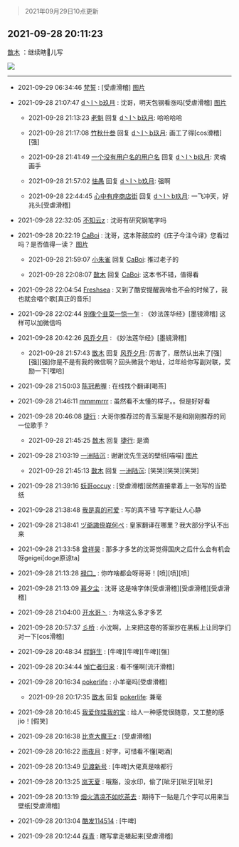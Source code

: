 > 2021年09月29日10点更新
<link rel="stylesheet" href="https://cdn.jsdelivr.net/gh/taotie6/sampleJSON@main/css/photo_show.css">
<meta name="referrer" content="no-referrer" />


 ## 2021-09-28 20:11:23 

 [㪚木](https://www.coolapk.com/feed/30326466?shareKey=YmE2NjIwNDJjYmUzNjE1MzEzYTc~) ：继续瞎🐔儿写 

<div class="album">
<img class="img-item" src="http://image.coolapk.com/feed/2021/0928/20/1081091_d6604081_1082_4683@2494x3325.jpeg" />
</div>

 ------- 

- 2021-09-29 06:34:46 [梵誓](uid=852089) : [受虐滑稽] [图片](http://image.coolapk.com/feed/2021/0929/06/852089_be0d89c5_8485_3539@572x440.jpeg)

- 2021-09-28 21:07:47 [d丶I丶b玖月](uid=2952537) : 沈哥，明天包钢看涨吗[受虐滑稽] [图片](http://image.coolapk.com/feed/2021/0928/21/2952537_78c4667c_4466_5728@683x1024.jpeg)

    - 2021-09-28 21:13:23 [老魁](uid=1703096) 回复 [d丶I丶b玖月](uid=2952537): 哈哈哈哈 

    - 2021-09-28 21:17:08 [竹秋什叁](uid=2319428) 回复 [d丶I丶b玖月](uid=2952537): 画工了得[cos滑稽][强] 

    - 2021-09-28 21:41:49 [一个没有用户名的用户名](uid=1314924) 回复 [d丶I丶b玖月](uid=2952537): 灵魂画手 

    - 2021-09-28 21:57:02 [怯愚](uid=1548302) 回复 [d丶I丶b玖月](uid=2952537): 强啊 

    - 2021-09-28 22:44:45 [心中有座商店街](uid=1636078) 回复 [d丶I丶b玖月](uid=2952537): 一飞冲天，好兆头[受虐滑稽] 

- 2021-09-28 22:32:05 [不知云z](uid=5657858) : 沈哥有研究钢笔字吗 

- 2021-09-28 20:22:19 [CaBoi](uid=3746166) : 沈哥，这本陈鼓应的《庄子今注今译》您看过吗？是否值得一读？ [图片](http://image.coolapk.com/feed/2021/0928/20/3746166_b0e373c2_1736_1877@1780x2564.jpeg)

    - 2021-09-28 21:59:07 [小朱雀](uid=2221687) 回复 [CaBoi](uid=3746166): 推过老子的 

    - 2021-09-28 22:08:07 [㪚木](uid=1081091) 回复 [CaBoi](uid=3746166): 这本书不错，值得看 

- 2021-09-28 22:04:54 [Freshsea](uid=1997345) : 又到了酷安提醒我啥也不会的时候了，我也就会唱个歌[真正的音乐] 

- 2021-09-28 22:02:44 [别像个韭菜一惊一乍](uid=824256) : 《妙法莲华经》[墨镜滑稽]
这样可以加微信吗 

- 2021-09-28 20:42:26 [风乔夕月](uid=2725527) : 《妙法莲华经》[墨镜滑稽] 

    - 2021-09-28 21:57:43 [㪚木](uid=1081091) 回复 [风乔夕月](uid=2725527): 厉害了，居然认出来了[强][强][强]你是不是有我的微信啊？回头微我个地址，过年给你写副对联，奖励一下[嘿哈] 

- 2021-09-28 21:50:03 [陈冠希喔](uid=992843) : 在线找个翻译[喝茶] 

- 2021-09-28 21:46:11 [mmmmrrr](uid=3384805) : 虽然看不太懂的样子。。但是好好看 

- 2021-09-28 20:46:08 [捷行](uid=1629443) : 大哥你推荐过的青玉案是不是和刚刚推荐的同一位歌手？ 

    - 2021-09-28 21:45:25 [㪚木](uid=1081091) 回复 [捷行](uid=1629443): 是滴 

- 2021-09-28 21:03:19 [一洲陆沉](uid=889471) : 谢谢沈先生送的壁纸[喵喵] [图片](http://image.coolapk.com/feed/2021/0928/21/889471_18de96c6_4197_9912@1080x2400.jpeg)

    - 2021-09-28 21:45:13 [㪚木](uid=1081091) 回复 [一洲陆沉](uid=889471): [笑哭][笑哭][笑哭] 

- 2021-09-28 21:39:16 [妖哥occuy](uid=1388591) : [受虐滑稽]居然直接拿着上一张写的当垫纸 

- 2021-09-28 21:38:48 [我是真的可爱](uid=731138) : 写的真不错   写字能让人心静 

- 2021-09-28 21:38:41 [ヅ爺謸倷峩何ぺ](uid=11968954) : 皇家翻译在哪里？我大部分字认不出来 

- 2021-09-28 21:33:58 [曾祥昊](uid=6695078) : 那多才多艺的沈哥觉得国庆之后什么会有机会呀geigei[doge原谅ta] 

- 2021-09-28 21:13:28 [禄口_](uid=1005884) : 你咋啥都会呀哥哥！[喷][喷][喷] 

- 2021-09-28 21:13:09 [暮夕尘](uid=1629367) : 沈哥 这是啥字体[受虐滑稽][受虐滑稽][受虐滑稽] 

- 2021-09-28 21:04:00 [开水哥丶](uid=608451) : 为啥这么多才多艺 

- 2021-09-28 20:57:37 [彡桥](uid=3740933) : 小沈啊，上来把这卷的答案抄在黑板上让同学们对一下[cos滑稽] 

- 2021-09-28 20:48:34 [程鲜生](uid=845250) : [牛啤][牛啤][牛啤][强] 

- 2021-09-28 20:34:44 [悼亡者归来](uid=2627573) : 看不懂啊[流汗滑稽] 

- 2021-09-28 20:16:34 [pokerlife](uid=575409) : 小羊毫吗[受虐滑稽] 

    - 2021-09-28 20:17:35 [㪚木](uid=1081091) 回复 [pokerlife](uid=575409): 兼毫 

- 2021-09-28 20:16:45 [我爱你哇我的宝](uid=6602067) : 给人一种感觉很随意，又工整的感jio！[假笑] 

- 2021-09-28 20:16:38 [比克大魔王z](uid=824574) : [受虐滑稽] 

- 2021-09-28 20:16:22 [雨夜月](uid=2036968) : 好字，可惜看不懂[喝酒] 

- 2021-09-28 20:13:49 [见渡新号](uid=868957) : [牛啤]大佬真是啥都行 

- 2021-09-28 20:13:25 [岚天夏](uid=1974131) : 哦豁，没水印，偷了[呲牙][呲牙][呲牙] 

- 2021-09-28 20:13:19 [烟火清凉不如吃茶去](uid=4279524) : 期待下一贴是几个字可以用来当壁纸[受虐滑稽] 

- 2021-09-28 20:13:04 [酷发114514](uid=4321323) : [牛啤] 

- 2021-09-28 20:12:44 [存青](uid=1006954) : 瞎写拿走裱起来[受虐滑稽] 

